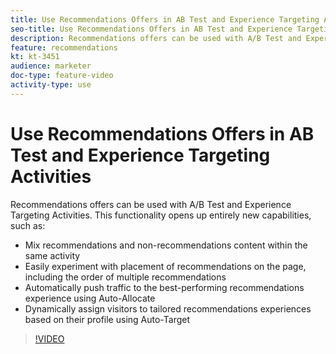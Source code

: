 ```yaml
---
title: Use Recommendations Offers in AB Test and Experience Targeting Activities
seo-title: Use Recommendations Offers in AB Test and Experience Targeting Activities in Adobe Target
description: Recommendations offers can be used with A/B Test and Experience Targeting Activities.
feature: recommendations
kt: kt-3451
audience: marketer
doc-type: feature-video
activity-type: use
---
```


# Use Recommendations Offers in AB Test and Experience Targeting Activities

Recommendations offers can be used with A/B Test and Experience Targeting Activities. This functionality opens up entirely new capabilities, such as:

* Mix recommendations and non-recommendations content within the same activity
* Easily experiment with placement of recommendations on the page, including the order of multiple recommendations
* Automatically push traffic to the best-performing recommendations experience using Auto-Allocate
* Dynamically assign visitors to tailored recommendations experiences based on their profile using Auto-Target

>[!VIDEO](https://video.tv.adobe.com/v/28878?quality=12)